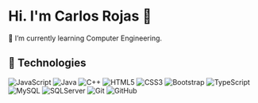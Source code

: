 # Hi. I'm Carlos Rojas 👋
:book: I’m currently learning Computer Engineering.

## 🚀 Technologies
![JavaScript](https://img.shields.io/badge/-JavaScript-323330?style=flat-square&logo=javascript)
![Java](https://img.shields.io/badge/-Java-f89820?style=flat-square&logo=java)
![C++](https://img.shields.io/badge/-C++-blue?style=flat-square&logo=c++)
![HTML5](https://img.shields.io/badge/-HTML5-E34F26?style=flat-square&logo=html5&logoColor=white)
![CSS3](https://img.shields.io/badge/-CSS3-1572B6?style=flat-square&logo=css3)
![Bootstrap](https://img.shields.io/badge/-Bootstrap-563D7C?style=flat-square&logo=bootstrap)
![TypeScript](https://img.shields.io/badge/-TypeScript-007ACC?style=flat-square&logo=typescript)
![MySQL](https://img.shields.io/badge/-MySQL-black?style=flat-square&logo=mysql)
![SQLServer](https://img.shields.io/badge/SQLServer-lightgrey?style=flat-square&logo=microsoft-sql-server)
![Git](https://img.shields.io/badge/-Git-black?style=flat-square&logo=git)
![GitHub](https://img.shields.io/badge/-GitHub-181717?style=flat-square&logo=github)


<!--
**carlosrjs96/carlosrjs96** is a ✨ _special_ ✨ repository because its `README.md` (this file) appears on your GitHub profile.

Here are some ideas to get you started:

- 🔭 I’m currently working on ...
- 🌱 I’m currently learning ...
- 👯 I’m looking to collaborate on ...
- 🤔 I’m looking for help with ...
- 💬 Ask me about ...
- 📫 How to reach me: ...
- 😄 Pronouns: ...
- ⚡ Fun fact: ...
-->


